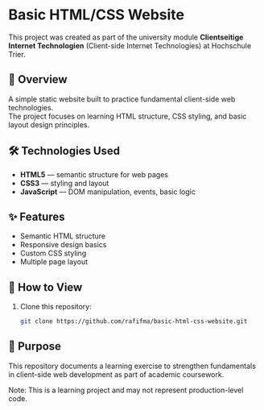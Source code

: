 # Basic HTML/CSS Website

This project was created as part of the university module **Clientseitige Internet Technologien** (Client-side Internet Technologies) at Hochschule Trier.

## 📖 Overview
A simple static website built to practice fundamental client-side web technologies.  
The project focuses on learning HTML structure, CSS styling, and basic layout design principles.

## 🛠️ Technologies Used
- **HTML5** — semantic structure for web pages
- **CSS3** — styling and layout
- **JavaScript** — DOM manipulation, events, basic logic

## ✨ Features
- Semantic HTML structure
- Responsive design basics
- Custom CSS styling
- Multiple page layout

## 🚀 How to View
1. Clone this repository:
   ```bash
   git clone https://github.com/rafifma/basic-html-css-website.git


## 🎯 Purpose
This repository documents a learning exercise to strengthen fundamentals in client-side web development as part of academic coursework.

Note: This is a learning project and may not represent production-level code.